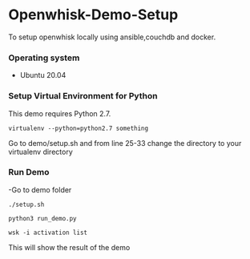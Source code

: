 

# Openwhisk-Demo-Setup

To setup openwhisk locally using ansible,couchdb and docker.

### Operating system
- Ubuntu 20.04

### Setup Virtual Environment for Python
This demo requires Python 2.7.

```
virtualenv --python=python2.7 something 
```

Go to demo/setup.sh and from line 25-33 change the directory to your virtualenv directory



### Run Demo

-Go to demo folder
```
./setup.sh
```
```
python3 run_demo.py
```
```
wsk -i activation list
```

This will show the result of the demo





  


